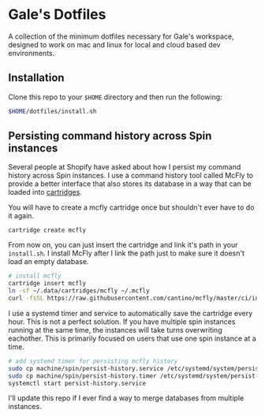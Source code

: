 # Gale's Dotfiles

A collection of the minimum dotfiles necessary for Gale's workspace, designed to
work on mac and linux for local and cloud based dev environments.

## Installation

Clone this repo to your `$HOME` directory and then run the following:

```zsh
$HOME/dotfiles/install.sh
```

## Persisting command history across Spin instances

Several people at Shopify have asked about how I persist my command history across Spin instances. I use a command
history tool called McFly to provide a better interface that also stores its database in a way that can be loaded into
[cartridges](https://vault.shopify.io/page/Isospin-tools~dhb1fb6.md#moving-data-between-your-instances).

You will have to create a mcfly cartridge once but shouldn't ever have to do it again.

```
cartridge create mcfly
```

From now on, you can just insert the cartridge and link it's path in your `install.sh`. I install McFly after I link the
path just to make sure it doesn't load an empty database.

```bash
# install mcfly
cartridge insert mcfly
ln -sf ~/.data/cartridges/mcfly ~/.mcfly
curl -fsSL https://raw.githubusercontent.com/cantino/mcfly/master/ci/install.sh | sudo sh -s -- --git cantino/mcfly
```

I use a systemd timer and service to automatically save the cartridge every hour. This is not a perfect solution. If you
have multiple spin instances running at the same time, the instances will take turns overwriting eachother. This is
primarily focused on users that use one spin instance at a time.

```bash
# add systemd timer for persisting mcfly history
sudo cp machine/spin/persist-history.service /etc/systemd/system/persist-history.service
sudo cp machine/spin/persist-history.timer /etc/systemd/system/persist-history.timer
systemctl start persist-history.service
```

I'll update this repo if I ever find a way to merge databases from multiple instances.
